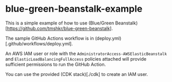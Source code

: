 # blue-green-beanstalk-example

This is a simple example of how to use (Blue/Green Beanstalk)[https://github.com/tmshkr/blue-green-beanstalk].

The sample GitHub Actions workflow is in (deploy.yml)[.github/workflows/deploy.yml].

An AWS IAM user or role with the `AdministratorAccess-AWSElasticBeanstalk` and `ElasticLoadBalancingFullAccess` policies attached will provide sufficient permissions to run the GitHub Action.

You can use the provided (CDK stack)[./cdk] to create an IAM user.
